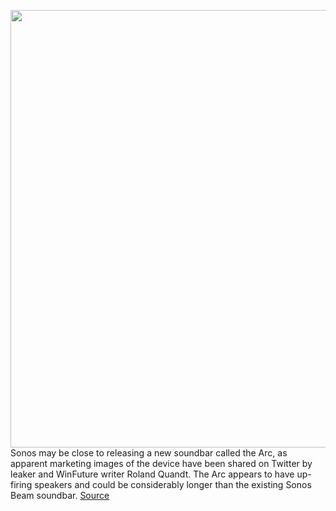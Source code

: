 <img src='https://cdn.vox-cdn.com/thumbor/h0-SwVSrbnBh-7_rhDwx0tbYX5c=/0x0:853x594/1200x800/filters:focal(359x229:495x365)/cdn.vox-cdn.com/uploads/chorus_image/image/66756775/EXSXIbAWkAAfSnE.0.png' width='700px' /><br/>
Sonos may be close to releasing a new soundbar called the Arc, as apparent marketing images of the device have been shared on Twitter by leaker and WinFuture writer Roland Quandt. The Arc appears to have up-firing speakers and could be considerably longer than the existing Sonos Beam soundbar.
<a href='https://www.theverge.com/2020/5/5/21248715/sonos-soundbar-leak-arc-speakers-playbar-update'> Source <a/>